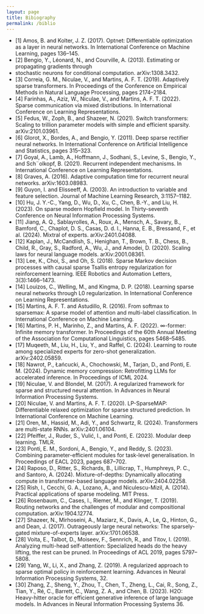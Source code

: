 ```yaml
---
layout: page
title: Bibiography
permalink: /biblio
---
```


* [1] Amos, B. and Kolter, J. Z. (2017). Optnet: Differentiable optimization as a layer in neural networks. In International Conference on Machine Learning, pages 136–145.
* [2] Bengio, Y., Léonard, N., and Courville, A. (2013). Estimating or propagating gradients through
* stochastic neurons for conditional computation. arXiv:1308.3432.
* [3] Correia, G. M., Niculae, V., and Martins, A. F. T. (2019). Adaptively sparse transformers. In Proceedings of the Conference on Empirical Methods in Natural Language Processing, pages 2174–2184.
* [4] Farinhas, A., Aziz, W., Niculae, V., and Martins, A. F. T. (2022). Sparse communication via mixed distributions. In International Conference on Learning Representations.
* [5] Fedus, W., Zoph, B., and Shazeer, N. (2021). Switch transformers: Scaling to trillion parameter models with simple and efficient sparsity. arXiv:2101.03961.
* [6] Glorot, X., Bordes, A., and Bengio, Y. (2011). Deep sparse rectifier neural networks. In International Conference on Artificial Intelligence and Statistics, pages 315–323.
* [7] Goyal, A., Lamb, A., Hoffmann, J., Sodhani, S., Levine, S., Bengio, Y., and Sch¨olkopf, B. (2021). Recurrent independent mechanisms. In International Conference on Learning Representations.
* [8] Graves, A. (2016). Adaptive computation time for recurrent neural networks. arXiv:1603.08983.
* [9] Guyon, I. and Elisseeff, A. (2003). An introduction to variable and feature selection. Journal of Machine Learning Research, 3:1157–1182.
* [10] Hu, J. Y.-C., Yang, D., Wu, D., Xu, C., Chen, B.-Y., and Liu, H. (2023). On sparse modern Hopfield model. In Thirty-seventh Conference on Neural Information Processing Systems.
* [11] Jiang, A. Q., Sablayrolles, A., Roux, A., Mensch, A., Savary, B., Bamford, C., Chaplot, D. S., Casas, D. d. l., Hanna, E. B., Bressand, F., et al. (2024). Mixtral of experts. arXiv:2401.04088.
* [12] Kaplan, J., McCandlish, S., Henighan, T., Brown, T. B., Chess, B., Child, R., Gray, S., Radford, A., Wu, J., and Amodei, D. (2020). Scaling laws for neural language models. arXiv:2001.08361.
* [13] Lee, K., Choi, S., and Oh, S. (2018). Sparse Markov decision processes with causal sparse Tsallis entropy regularization for reinforcement learning. IEEE Robotics and Automation Letters, 3(3):1466–1473.
* [14] Louizos, C., Welling, M., and Kingma, D. P. (2018). Learning sparse neural networks through L0 regularization. In International Conference on Learning Representations.
* [15] Martins, A. F. T. and Astudillo, R. (2016). From softmax to sparsemax: A sparse model of attention and multi-label classification. In International Conference on Machine Learning.
* [16] Martins, P. H., Marinho, Z., and Martins, A. F. (2022). ∞-former: Infinite memory transformer. In Proceedings of the 60th Annual Meeting of the Association for Computational Linguistics, pages 5468–5485.
* [17] Muqeeth, M., Liu, H., Liu, Y., and Raffel, C. (2024). Learning to route among specialized experts for zero-shot generalization. arXiv:2402.05859.
* [18] Nawrot, P., Łańcucki, A., Chochowski, M., Tarjan, D., and Ponti, E. M. (2024). Dynamic memory compression: Retrofitting LLMs for accelerated inference. In Proceedings of ICML 2024.
* [19] Niculae, V. and Blondel, M. (2017). A regularized framework for sparse and structured neural attention. In Advances in Neural Information Processing Systems.
* [20] Niculae, V. and Martins, A. F. T. (2020). LP-SparseMAP: Differentiable relaxed optimization for sparse structured prediction. In International Conference on Machine Learning.
* [21] Oren, M., Hassid, M., Adi, Y., and Schwartz, R. (2024). Transformers are multi-state RNNs. arXiv:2401.06104.
* [22] Pfeiffer, J., Ruder, S., Vulić, I., and Ponti, E. (2023). Modular deep learning. TMLR.
* [23] Ponti, E. M., Sordoni, A., Bengio, Y., and Reddy, S. (2023). Combining parameter-efficient modules for task-level generalisation. In Proceedings of EACL 2023, pages 687–702.
* [24] Raposo, D., Ritter, S., Richards, B., Lillicrap, T., Humphreys, P. C., and Santoro, A. (2024). Mixture-of-depths: Dynamically allocating compute in transformer-based language models. arXiv:2404.02258.
* [25] Rish, I., Cecchi, G. A., Lozano, A., and Niculescu-Mizil, A. (2014). Practical applications of sparse modeling. MIT Press.
* [26] Rosenbaum, C., Cases, I., Riemer, M., and Klinger, T. (2019). Routing networks and the challenges of modular and compositional computation. arXiv:1904.12774.
* [27] Shazeer, N., Mirhoseini, A., Maziarz, K., Davis, A., Le, Q., Hinton, G., and Dean, J. (2017). Outrageously large neural networks: The sparsely-gated mixture-of-experts layer. arXiv:1701.06538.
* [28] Voita, E., Talbot, D., Moiseev, F., Sennrich, R., and Titov, I. (2019). Analyzing multi-head self-attention: Specialized heads do the heavy lifting, the rest can be pruned. In Proceedings of ACL 2019, pages 5797–5808.
* [29] Yang, W., Li, X., and Zhang, Z. (2019). A regularized approach to sparse optimal policy in reinforcement learning. Advances in Neural Information Processing Systems, 32.
* [30] Zhang, Z., Sheng, Y., Zhou, T., Chen, T., Zheng, L., Cai, R., Song, Z., Tian, Y., Ré, C., Barrett, C., Wang, Z. A., and Chen, B. (2023). H2O: Heavy-hitter oracle for efficient generative inference of large language models. In Advances in Neural Information Processing Systems 36.